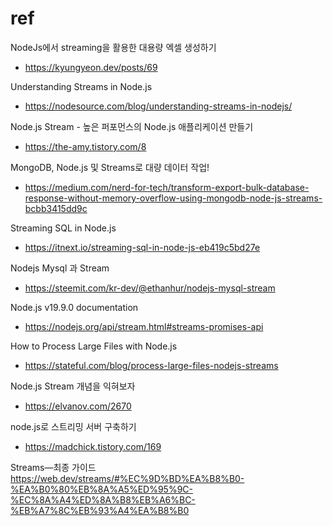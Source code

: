# ref

NodeJs에서 streaming을 활용한 대용량 엑셀 생성하기
- https://kyungyeon.dev/posts/69

Understanding Streams in Node.js
- https://nodesource.com/blog/understanding-streams-in-nodejs/

Node.js Stream - 높은 퍼포먼스의 Node.js 애플리케이션 만들기
- https://the-amy.tistory.com/8

MongoDB, Node.js 및 Streams로 대량 데이터 작업!
- https://medium.com/nerd-for-tech/transform-export-bulk-database-response-without-memory-overflow-using-mongodb-node-js-streams-bcbb3415dd9c

Streaming SQL in Node.js
- https://itnext.io/streaming-sql-in-node-js-eb419c5bd27e

Nodejs Mysql 과 Stream
- https://steemit.com/kr-dev/@ethanhur/nodejs-mysql-stream

Node.js v19.9.0 documentation
- https://nodejs.org/api/stream.html#streams-promises-api

How to Process Large Files with Node.js
- https://stateful.com/blog/process-large-files-nodejs-streams

Node.js Stream 개념을 익혀보자
- https://elvanov.com/2670

node.js로 스트리밍 서버 구축하기
- https://madchick.tistory.com/169


Streams—최종 가이드
https://web.dev/streams/#%EC%9D%BD%EA%B8%B0-%EA%B0%80%EB%8A%A5%ED%95%9C-%EC%8A%A4%ED%8A%B8%EB%A6%BC-%EB%A7%8C%EB%93%A4%EA%B8%B0